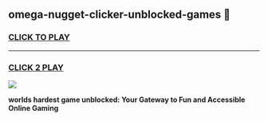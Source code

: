 
## omega-nugget-clicker-unblocked-games 👋
<h3>
<a href="https://premium.freeplayer.one?title=omega-nugget-clicker-unblocked-games&ref=14F">CLICK TO PLAY</a></h3>
<hr>

<h3>
<a href="https://premium.freeplayer.one?title=omega-nugget-clicker-unblocked-games&ref=14F">CLICK 2 PLAY</a>
  
</h3>

<a href="https://premium.freeplayer.one?title=omega-nugget-clicker-unblocked-games&ref=12F/"><img src="https://clearcache.store/games.png"></a>


**worlds hardest game unblocked: Your Gateway to Fun and Accessible Online Gaming**
